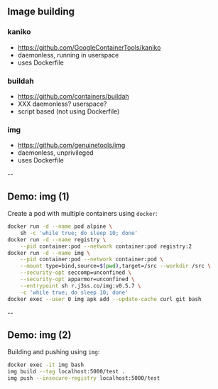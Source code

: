 ## Image building

### kaniko

- https://github.com/GoogleContainerTools/kaniko
- daemonless, running in userspace
- uses Dockerfile

### buildah

- https://github.com/containers/buildah
- XXX daemonless? userspace?
- script based (not using Dockerfile)

### img

- https://github.com/genuinetools/img
- daemonless, unprivileged
- uses Dockerfile

--

## Demo: img (1)

Create a pod with multiple containers using `docker`:

```bash
docker run -d --name pod alpine \
    sh -c 'while true; do sleep 10; done'
docker run -d --name registry \
    --pid container:pod --network container:pod registry:2
docker run -d --name img \
    --pid container:pod --network container:pod \
    --mount type=bind,source=$(pwd),target=/src --workdir /src \
    --security-opt seccomp=unconfined \
    --security-opt apparmor=unconfined \
    --entrypoint sh r.j3ss.co/img:v0.5.7 \
    -c 'while true; do sleep 10; done'
docker exec --user 0 img apk add --update-cache curl git bash
```

--

## Demo: img (2)

Building and pushing using `img`:

```bash
docker exec -it img bash
img build --tag localhost:5000/test .
img push --insecure-registry localhost:5000/test
```
